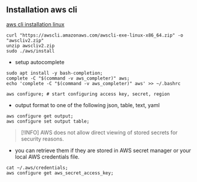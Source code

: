 ## Installation aws cli
[aws cli installation linux](https://docs.aws.amazon.com/cli/latest/userguide/getting-started-install.html)
```shell
curl "https://awscli.amazonaws.com/awscli-exe-linux-x86_64.zip" -o "awscliv2.zip"
unzip awscliv2.zip
sudo ./aws/install

```

- setup autocomplete
```shell
sudo apt install -y bash-completion;
complete -C "$(command -v aws_completer)" aws; 
echo 'complete -C "$(command -v aws_completer)" aws' >> ~/.bashrc
```

```shell
aws configure; # start configuring access key, secret, region
```
- output format to one of the following json, table, text, yaml
```shell
aws configure get output;
aws configure set output table;
```

> [!INFO] AWS does not allow direct viewing of stored secrets for security reasons.
- you can retrieve them if they are stored in AWS secret manager or your local AWS credentials file.

```shell
cat ~/.aws/credentials;
aws configure get aws_secret_access_key;
```

